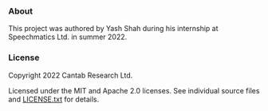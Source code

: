 ### About

This project was authored by Yash Shah during his internship at Speechmatics Ltd. in summer 2022.

### License

Copyright 2022 Cantab Research Ltd.

Licensed under the MIT and Apache 2.0 licenses.
See individual source files and [LICENSE.txt](./LICENSE.txt) for details.
